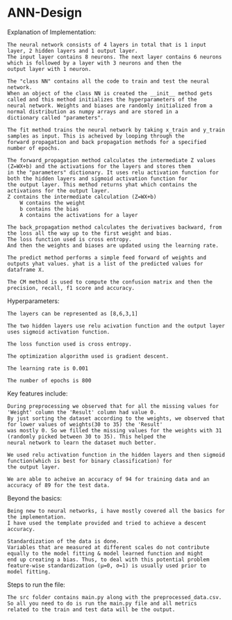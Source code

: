 # ANN-Design

Explanation of Implementation:
	
	The neural network consists of 4 layers in total that is 1 input layer, 2 hidden layers and 1 output layer. 
	The input layer contains 8 neurons. The next layer contains 6 neurons which is followed by a layer with 3 neurons and then the 
	output layer with 1 neuron.
  
	The "class NN" contains all the code to train and test the neural network. 
	When an object of the class NN is created the __init__ method gets called and this method initializes the hyperparameters of the 
	neural network. Weights and biases are randomly initialized from a normal distribution as numpy arrays and are stored in a 
	dictionary called "parameters".

	The fit method trains the neural network by taking x_train and y_train samples as input. This is acheived by looping through the
	forward propagation and back propagation methods for a specified number of epochs.

	The forward_propagation method calculates the intermediate Z values (Z=WX+b) and the activations for the layers and stores them 
	in the "parameters" dictionary. It uses relu activation function for both the hidden layers and sigmoid activation function for 
	the output layer. This method returns yhat which contains the activations for the output layer.
	Z contains the intermediate calculation (Z=WX+b)
        W contains the weight
        b contains the bias
        A contains the activations for a layer
	
	The back_propagation method calculates the derivatives backward, from the loss all the way up to the first weight and bias. 
	The loss function used is cross entropy.
	And then the weights and biases are updated using the learning rate.

	The predict method performs a simple feed forward of weights and outputs yhat values. yhat is a list of the predicted values for 
	dataframe X.

	The CM method is used to compute the confusion matrix and then the precision, recall, f1 score and accuracy.

	

Hyperparameters: 
		
	The layers can be represented as [8,6,3,1]

	The two hidden layers use relu acivation function and the output layer uses sigmoid activation function.

	The loss function used is cross entropy.
	
	The optimization algorithm used is gradient descent.

	The learning rate is 0.001
	
	The number of epochs is 800



Key features include:
	
	During preprocessing we observed that for all the missing values for 'Weight' column the 'Result' column had value 0.
	By just sorting the dataset according to the weights, we observed that for lower values of weights(30 to 35) the 'Result'
	was mostly 0. So we filled the missing values for the weights with 31 (randomly picked between 30 to 35). This helped the 
	neural network to learn the dataset much better.

	We used relu activation function in the hidden layers and then sigmoid function(which is best for binary classification) for 
	the output layer.

	We are able to acheive an accuracy of 94 for training data and an accuracy of 89 for the test data.


Beyond the basics:

	Being new to neural networks, i have mostly covered all the basics for the implementation.
	I have used the template provided and tried to achieve a descent accuracy.
	
	Standardization of the data is done. 
	Variables that are measured at different scales do not contribute equally to the model fitting & model learned function and might 
	end up creating a bias. Thus, to deal with this potential problem feature-wise standardization (μ=0, σ=1) is usually used prior to 
	model fitting.
	

Steps to run the file:
	
	The src folder contains main.py along with the preprocessed_data.csv. So all you need to do is run the main.py file and all metrics 
	related to the train and test data will be the output.
